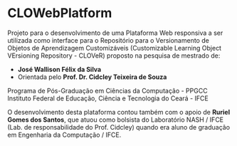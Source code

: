 # CLOWebPlatform
Projeto para o desenvolvimento de uma Plataforma Web responsiva a ser utilizada como interface para o Repositório para o Versionamento de Objetos de Aprendizagem Customizáveis (Customizable Learning Object VErsioning Repository - CLOVeR) proposto na pesquisa de mestrado de:

<ul type='disc'>
<li><b>José Wallison Félix da Silva</b></li>
<li>Orientada pelo <b>Prof. Dr. Cidcley Teixeira de Souza</b></li>
</ul>
Programa de Pós-Graduação em Ciências da Computação - PPGCC<br/>
Instituto Federal de Educação, Ciência e Tecnologia do Ceará - IFCE<br/>

O desenvolvimento desta plataforma contou também com o apoio de <b>Ruriel Gomes dos Santos</b>, que atuou como bolsista do Laboratório NASH / IFCE (Lab. de responsabilidade do Prof. Cidcley) quando era aluno de graduação em Engenharia da Computação / IFCE.
